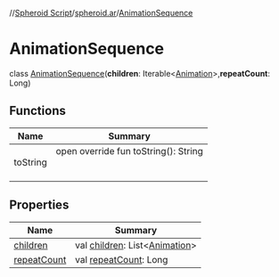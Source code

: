 //[Spheroid Script](../../index.md)/[spheroid.ar](../index.md)/[AnimationSequence](index.md)



# AnimationSequence  
 class [AnimationSequence](index.md)(**children**: Iterable<[Animation](../-animation/index.md)>,**repeatCount**: Long)   


## Functions  
  
|  Name|  Summary| 
|---|---|
| toString| open override fun toString(): String  <br><br><br>


## Properties  
  
|  Name|  Summary| 
|---|---|
| [children](index.md#spheroid.ar/AnimationSequence/children/#/PointingToDeclaration/)|  val [children](index.md#spheroid.ar/AnimationSequence/children/#/PointingToDeclaration/): List<[Animation](../-animation/index.md)>   <br>
| [repeatCount](index.md#spheroid.ar/AnimationSequence/repeatCount/#/PointingToDeclaration/)|  val [repeatCount](index.md#spheroid.ar/AnimationSequence/repeatCount/#/PointingToDeclaration/): Long   <br>

